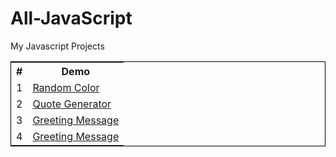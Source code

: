 # All-JavaScript

My Javascript Projects

<table style=" border:1px solid black">
  <tr>
    <th>#</th>
    <th>Demo</th>
  </tr>
  
  <tr>
    <td>1</td>
    <td><a href="https://rupalkachhwaha.github.io/All-JavaScript/01randomColor/">Random Color</a></td>

  </tr>
  <tr>
    <td>2</td>
    <td><a href="https://rupalkachhwaha.github.io/All-JavaScript/02QuoteGenerator/">Quote Generator</a></td>
    
  </tr>
  <tr>
    <td>3</td>
    <td><a href="https://rupalkachhwaha.github.io/All-JavaScript/03greetingMessage/">Greeting Message</a></td>
   
  </tr>
  <tr>
    <td>4</td>
    <td><a href="https://rupalkachhwaha.github.io/All-JavaScript/04backgroundColorSwitcher/">Greeting Message</a></td>
   
  </tr>
  
  
 
  
   
    
  
</table>
